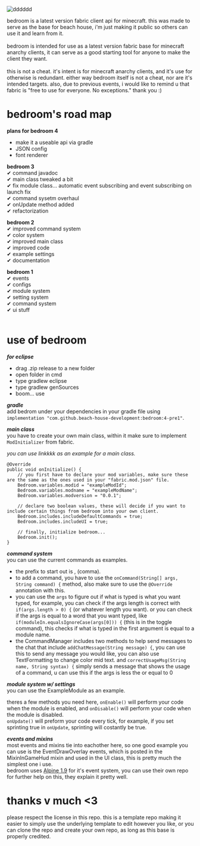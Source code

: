 ![dddddd](https://user-images.githubusercontent.com/69589624/109410126-1623c480-7966-11eb-9bd4-56984a88a6aa.PNG)
                                                                 
bedroom is a latest version fabric client api for minecraft. this was made to serve as the base for beach house, i'm just making it public so others can use it and learn from it.<br>
<br>
bedroom is intended for use as a latest version fabric base for minecraft anarchy clients, it can serve as a good starting tool for anyone to make the client they want.
<br>
<br> this is not a cheat. it's intent is for minecraft anarchy clients, and it's use for otherwise is redundant. either way bedroom itself is not a cheat, nor are it's intended targets. also, due to previous events, i would like to remind u that fabric is "free to use for everyone. No exceptions." thank you :)
<br>
# bedroom's road map
**plans for bedroom 4**
- make it a useable api via gradle
- JSON config
- font renderer

**bedroom 3** <br>
✔ command javadoc <br>
✔ main class tweaked a bit <br>
✔ fix module class... automatic event subscribing and event subscribing on launch fix <br>
✔ command sysetm overhaul <br>
✔ onUpdate method added <br>
✔ refactorization <br>

**bedroom 2** <br>
✔ improved command system <br>
✔ color system <br>
✔ improved main class <br>
✔ improved code <br>
✔ example settings <br>
✔ documentation <br>

**bedroom 1** <br>
✔ events <br>
✔ configs <br>
✔ module system <br>
✔ setting system <br>
✔ command system <br>
✔ ui stuff <br>
<br>
# use of bedroom
***for eclipse*** <br>
- drag .zip release to a new folder
- open folder in cmd
- type gradlew eclipse
- type gradlew genSources
- boom... use

***gradle*** <br>
add bedrom under your dependencies in your gradle file using `implementation "com.github.beach-house-development:bedroom:4-pre1"`.

***main class*** <br>
you have to create your own main class, within it make sure to implement `ModInitializer` from fabric. <br>

*you can use linkkkk as an example for a main class.*

```
@Override
public void onInitialize() {
    // you first have to declare your mod variables, make sure these are the same as the ones used in your "fabric.mod.json" file.
    Bedroom.variables.modid = "exampleModId";
    Bedroom.variables.modname = "exampleModName";
    Bedroom.variables.modversion = "0.0.1";

    // declare two boolean values, these will decide if you want to include certain things from bedroom into your own client.
    Bedroom.includes.includeDefaultCommands = true;
    Bedroom.includes.includeUI = true;

    // finally, initialize bedroom...
    Bedroom.init();
}
```

***command system*** <br>
you can use the current commands as examples. <br>
- the prefix to start out is , (comma).<br>
- to add a command, you have to use the `onCommand(String[] args, String command) {` method, also make sure to use the `@Override` annotation with this.
- you can use the `args` to figure out if what is typed is what you want typed, for example, you can check if the args length is correct with `if(args.length > 0) {` (or whatever length you want). or you can check if the args is equal to a word that you want typed, like `if(moduleIn.equalsIgnoreCase(args[0])) {` (this is in the toggle command), this checks if what is typed in the first argument is equal to a module name.
- the CommandManager includes two methods to help send messages to the chat that include `addChatMessage(String message) {`, you can use this to send any message you would like, you can also use TextFormatting to change color mid text. and `correctUsageMsg(String name, String syntax) {` simply sends a message that shows the usage of a command, u can use this if the args is less the or equal to 0

***module system w/ settings*** <br>
you can use the ExampleModule as an example. <br>

theres a few methods you need here, `onEnable()` will perform your code when the module is enabled, and `onDisable()` will perform your code when the module is disabled. <br>
`onUpdate()` will preform your code every tick, for example, if you set sprinting true in `onUpdate`, sprinting will costantly be true. <br>

***events and mixins*** <br>
most events and mixins tie into eachother here, so one good example you can use is the EventDrawOverlay events, which is posted in the MixinInGameHud mixin and used in the UI class, this is pretty much the simplest one i use. <br>
bedroom uses [Alpine 1.9](https://github.com/ZeroMemes/Alpine) for it's event system, you can use their own repo for further help on this, they explain it pretty well.

# thanks v much <3
please respect the license in this repo. this is a template repo making it easier to simply use the underlying template to edit however you like, or you can clone the repo and create your own repo, as long as this base is properly credited. 
